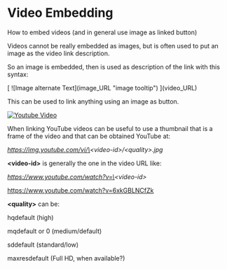 # Video Embedding
How to embed videos (and in general use image as linked button)

Videos cannot be really embedded as images, but is often used to put an image as the video link description.

So an image is embedded, then is used as description of the link with this syntax:

\[ \!\[Image alternate Text](image_URL "image tooltip") ](video_URL)

This can be used to link anything using an image as button.

[![Youtube Video](https://img.youtube.com/vi/6xkGBLNCfZk/0.jpg "Open YouTube video")](https://www.youtube.com/watch?v=6xkGBLNCfZk)

When linking YouTube videos can be useful to use a thumbnail that is a frame of the video and that can be obtained YouTube at:

_https://img.youtube.com/vi/\<video-id\>/\<quality\>.jpg_


**\<video-id>** is generally the one in the video URL like:

_https://www.youtube.com/watch?v=\<video-id\>_

https://www.youtube.com/watch?v=6xkGBLNCfZk


**\<quality>** can be:

hqdefault (high)

mqdefault or 0 (medium/default)

sddefault (standard/low)

maxresdefault (Full HD, when available?)
